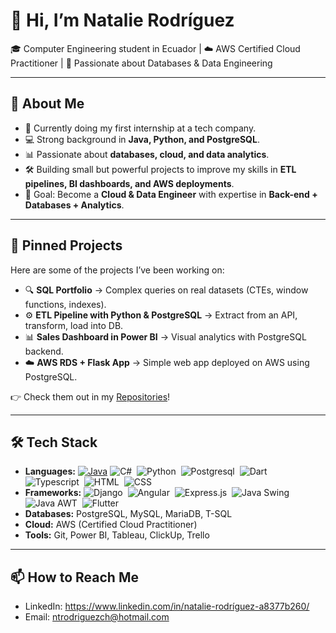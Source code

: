 # 👋 Hi, I’m Natalie Rodríguez

🎓 Computer Engineering student in Ecuador | ☁️ AWS Certified Cloud Practitioner | 💾 Passionate about Databases & Data Engineering

---

## 🚀 About Me
- 🌱 Currently doing my first internship at a tech company.
- 💻 Strong background in **Java, Python, and PostgreSQL**.
- 📊 Passionate about **databases, cloud, and data analytics**.
- 🛠 Building small but powerful projects to improve my skills in **ETL pipelines, BI dashboards, and AWS deployments**.
- 🎯 Goal: Become a **Cloud & Data Engineer** with expertise in **Back-end + Databases + Analytics**.

---

## 📌 Pinned Projects
Here are some of the projects I’ve been working on:

- 🔍 **SQL Portfolio** → Complex queries on real datasets (CTEs, window functions, indexes).  
- ⚙️ **ETL Pipeline with Python & PostgreSQL** → Extract from an API, transform, load into DB.  
- 📊 **Sales Dashboard in Power BI** → Visual analytics with PostgreSQL backend.  
- ☁️ **AWS RDS + Flask App** → Simple web app deployed on AWS using PostgreSQL.  

👉 Check them out in my [Repositories](https://github.com/natrodriguez1?tab=repositories)!

---

## 🛠 Tech Stack
- **Languages:**
[![Java](https://img.shields.io/badge/Java-05122A?style=flat&logo=openjdk&logoColor=00599C)](https://www.java.com/en/download/help/whatis_java.html)
![C#](https://img.shields.io/badge/-C%23-05122A?style=flat&logo=C#&logoColor=00599C)&nbsp;
![Python](https://img.shields.io/badge/-Python-05122A?style=flat&logo=python)&nbsp;
![Postgresql](https://img.shields.io/badge/-PostgreSQL-05122A?style=flat&logo=postgresql)&nbsp;
![Dart](https://img.shields.io/badge/-Dart-05122A?style=flat&logo=dart)&nbsp;
![Typescript](https://img.shields.io/badge/-Typescript-05122A?style=flat&logo=typescript)&nbsp;
![HTML](https://img.shields.io/badge/-HTML-05122A?style=flat&logo=HTML5)&nbsp;
![CSS](https://img.shields.io/badge/-CSS-05122A?style=flat&logo=CSS3&logoColor=1572B6)&nbsp;
- **Frameworks:**
![Django](https://img.shields.io/badge/-Django-05122A?style=flat&logo=django)&nbsp;
![Angular](https://img.shields.io/badge/-Angular-05122A?style=flat&logo=angular)&nbsp;
![Express.js](https://img.shields.io/badge/-Express.js-05122A?style=flat&logo=express)&nbsp;
![Java Swing](https://img.shields.io/badge/-Java%20Swing-05122A?style=flat&logo=java)&nbsp;
![Java AWT](https://img.shields.io/badge/-Java%20AWT-05122A?style=flat&logo=java)&nbsp;
![Flutter](https://img.shields.io/badge/-Flutter-05122A?style=flat&logo=dart)&nbsp;
- **Databases:** PostgreSQL, MySQL, MariaDB, T-SQL
- **Cloud:** AWS (Certified Cloud Practitioner)  
- **Tools:** Git, Power BI, Tableau, ClickUp, Trello  

---

## 📫 How to Reach Me
- LinkedIn: https://www.linkedin.com/in/natalie-rodríguez-a8377b260/
- Email: ntrodriguezch@hotmail.com
